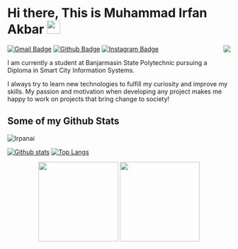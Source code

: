 # Hi there, This is Muhammad Irfan Akbar <img src="https://raw.githubusercontent.com/Irpanai/Irpanai/master/wave.gif" width="30px" height="30px" />

[![Gmail Badge](https://img.shields.io/badge/-muhammadirfnak@gmail.com-c14438?style=flat&logo=Gmail&logoColor=white&link=mailto:muhammadirfnak@gmail.com)](mailto:muhammadirfnak@gmail.com) 
[![Github Badge](https://img.shields.io/badge/-Irpanai-grey?style=flat&logo=github&logoColor=white&link=https://github.com/Irpanai/)](https://www.github.com/Irpanai/) 
[![Instagram Badge](https://img.shields.io/badge/-irpanai_-purple?style=flat&logo=instagram&logoColor=white&link=https://instagram.com/irpanai_/)](https://www.instagram.com/irpanai_/) 
<img align="right" src="https://visitor-badge.laobi.icu/badge?page_id=salesp07.salesp07" />
<p align='left'>I am currently a student at Banjarmasin State Polytechnic pursuing a Diploma in Smart City Information Systems.

I always try to learn new technologies to fulfill my curiosity and improve my skills. My passion and motivation when developing any project makes me happy to work on projects that bring change to society!</p>

## Some of my Github Stats
<p align=left> <img src=https://komarev.com/ghpvc/?username=Irpanai alt=Irpanai /> </p>

[![Github stats](https://github-readme-stats.vercel.app/api?username=Irpanai&show_icons=true&include_all_commits=true)](https://github.com/Irpanai/github-readme-stats)
[![Top Langs](https://github-readme-stats.vercel.app/api/top-langs?username=Irpanai&show_icons=true&locale=en&layout=compact)](https://github.com/Irpanai/github-readme-stats)

<p align="center">
  <img height="180em" src="https://github-readme-stats.vercel.app/api?username=rickosong&show_icons=true&theme=radical" align = "center"/>
  <img height="180em" src="https://github-readme-stats.vercel.app/api/top-langs?username=rickosong&show_icons=true&locale=en&layout=compact&theme=radical" align = "center"/>
</p>
